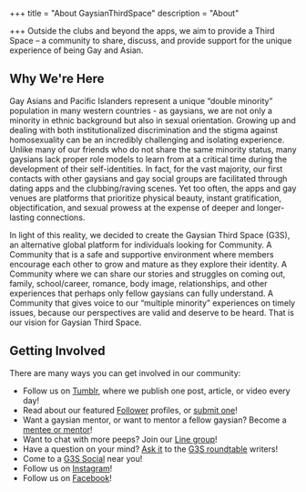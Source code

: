 +++
title = "About GaysianThirdSpace"
description = "About"

+++
Outside the clubs and beyond the apps, we aim to provide a Third Space – a community to share, discuss, and provide support for the unique experience of being Gay and Asian.

## Why We're Here

Gay Asians and Pacific Islanders represent a unique “double minority” population in many western countries - as gaysians, we are not only a minority in ethnic background but also in sexual orientation. Growing up and dealing with both institutionalized discrimination and the stigma against homosexuality can be an incredibly challenging and isolating experience. Unlike many of our friends who do not share the same minority status, many gaysians lack proper role models to learn from at a critical time during the development of their self-identities. In fact, for the vast majority, our first contacts with other gaysians and gay social groups are facilitated through dating apps and the clubbing/raving scenes. Yet too often, the apps and gay venues are platforms that prioritize physical beauty, instant gratification, objectification, and sexual prowess at the expense of deeper and longer-lasting connections.

In light of this reality, we decided to create the Gaysian Third Space (G3S), an alternative global platform for individuals looking for Community. A Community that is a safe and supportive environment where members encourage each other to grow and mature as they explore their identity. A Community where we can share our stories and struggles on coming out, family, school/career, romance, body image, relationships, and other experiences that perhaps only fellow gaysians can fully understand. A Community that gives voice to our “multiple minority” experiences on timely issues, because our perspectives are valid and deserve to be heard. That is our vision for Gaysian Third Space.

## Getting Involved

There are many ways you can get involved in our community:

- Follow us on [Tumblr](http://gaysianthirdspace.tumblr.com), where we publish one post, article, or video every day!
- Read about our featured [Follower](http://gaysianthirdspace.tumblr.com/tagged/followerfriday) profiles, or [submit one](https://docs.google.com/forms/d/e/1FAIpQLScSt3WZ6ZstkFKPDVhh88wLADOjN7w61tfParCQTbQ1jrsZRA/viewform)!
- Want a gaysian mentor, or want to mentor a fellow gaysian? Become a [mentee or mentor](http://gaysianthirdspace.tumblr.com/mentors)!
- Want to chat with more peeps? Join our [Line group](http://gaysianthirdspace.tumblr.com/socialmedia)!
- Have a question on your mind? [Ask it](http://gaysianthirdspace.tumblr.com/writers-roundtable) to the [G3S roundtable](http://gaysianthirdspace.tumblr.com/tagged/askG3S/chrono) writers!
- Come to a [G3S Social](http://gaysianthirdspace.tumblr.com/tagged/g3s+social) near you!
- Follow us on [Instagram](https://www.instagram.com/gaysianthirdspace/)!
- Follow us on [Facebook](https://www.facebook.com/gaysianthirdspace)!
